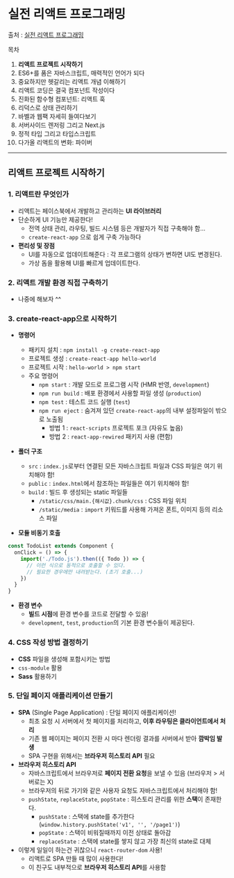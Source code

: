 # 실전 리액트 프로그래밍

출처 : [실전 리액트 프로그래밍](https://book.naver.com/bookdb/book_detail.nhn?bid=15008532)

목차
1. **리액트 프로젝트 시작하기**
2. ES6+를 품은 자바스크립트, 매력적인 언어가 되다
3. 중요하지만 헷갈리는 리액트 개념 이해하기
4. 리액트 코딩은 결국 컴포넌트 작성이다
5. 진화된 함수형 컴포넌트: 리액트 훅
6. 리덕스로 상태 관리하기
7. 바벨과 웹팩 자세히 들여다보기
8. 서버사이드 렌저링 그리고 Next.js
9. 정적 타입 그리고 타입스크립트
10. 다가올 리액트의 변화: 파이버

___

## 리액트 프로젝트 시작하기

### 1. 리액트란 무엇인가
- 리액트는 페이스북에서 개발하고 관리하는 **UI 라이브러리**
- 단순하게 UI 기능만 제공한다!
  - 전역 상태 관리, 라우팅, 빌드 시스템 등은 개발자가 직접 구축해야 함...
  - `create-react-app` 으로 쉽게 구축 가능하다
- **편리성 및 장점** 
  - UI를 자동으로 업데이트해준다 : 각 프로그램의 상태가 변하면 UI도 변경된다.
  - 가상 돔을 활용해 UI를 빠르게 업데이트한다.


### 2. 리액트 개발 환경 직접 구축하기
- 나중에 해보자 ^^

### 3. create-react-app으로 시작하기
- **명령어**
  - 패키지 설치 : `npm install -g create-react-app`
  - 프로젝트 생성 : `create-react-app hello-world`
  - 프로젝트 시작 : `hello-world > npm start`
  - 주요 명령어
    - `npm start` : 개발 모드로 프로그램 시작 (HMR 반영, `development`)
    - `npm run build` : 배포 환경에서 사용할 파일 생성 (`production`)
    - `npm test` : 테스트 코드 실행 (`test`)
    - `npm run eject` : 숨겨져 있던 `create-react-app`의 내부 설정파일이 밖으로 노출됨
      - 방법 1 : `react-scripts` 프로젝트 포크 (자유도 높음)
      - 방법 2 : `react-app-rewired` 패키지 사용 (편함)

- **폴더 구조**
  - `src` : `index.js`로부터 연결된 모든 자바스크립트 파일과 CSS 파일은 여기 위치해야 함!
  - `public` : `index.html`에서 참조하는 파일들은 여기 위치해야 함!
  - `build` : 빌드 후 생성되는 static 파일들
    - `/static/css/main.{해시값}.chunk/css` : CSS 파일 위치
    - `/static/media` : `import` 키워드를 사용해 가져온 폰트, 이미지 등의 리소스 파일

- **모듈 비동기 호출**
```javascript
const TodoList extends Component {
  onClick = () => {
    import('./Todo.js').then(({ Todo }) => {
      // 이런 식으로 동적으로 호출할 수 있다.
      // 필요한 경우에만 내려받는다. (초기 호출...)
    })
  }
}
```

- **환경 변수**
  - **빌드 시점**에 환경 변수를 코드로 전달할 수 있음!
  - `development`, `test`, `production`의 기본 환경 변수들이 제공된다.

### 4. CSS 작성 방법 결정하기
- **CSS** 파일을 생성해 포함시키는 방법
- `css-module` 활용
- **Sass** 활용하기

### 5. 단일 페이지 애플리케이션 만들기
- **SPA** (Single Page Application) : 단일 페이지 애플리케이션!
  - 최초 요청 시 서버에서 첫 페이지를 처리하고, **이후 라우팅은 클라이언트에서 처리**
  - 기존 웹 페이지는 페이지 전환 시 마다 렌더링 결과를 서버에서 받아 **깜박임 발생**
  - SPA 구현을 위해서는 **브라우저 히스토리 API** 필요
- **브라우저 히스토리 API**
  - 자바스크립트에서 브라우저로 **페이지 전환 요청**을 보낼 수 있음 (브라우저 > 서버로는 X)
  - 브라우저의 뒤로 가기와 같은 사용자 요청도 자바스크립트에서 처리해야 함!
  - `pushState`, `replaceState`, `popState` : 히스토리 관리를 위한 **스택**이 존재한다.
    - `pushState` : 스택에 state를 추가한다 (`window.history.pushState('v1', '', '/page1')`)
    - `popState` : 스택이 비워질때까지 이전 상태로 돌아감
    - `replaceState` : 스택에 state를 쌓지 않고 가장 최신의 state로 대체
- 이렇게 일일이 하는건 귀찮으니 `react-router-dom` 사용!
  - 리액트로 SPA 만들 때 많이 사용한다!
  - 이 친구도 내부적으로 **브라우저 히스토리 API**를 사용함